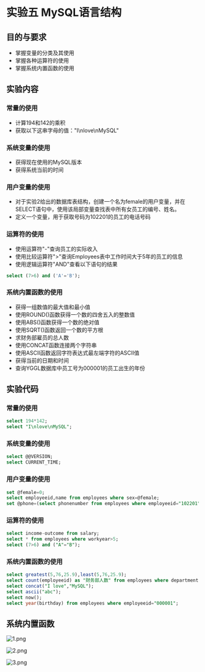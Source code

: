 # 实验五 MySQL语言结构
## 目的与要求
- 掌握变量的分类及其使用
- 掌握各种运算符的使用
- 掌握系统内置函数的使用

## 实验内容
### 常量的使用
- 计算194和142的乘积
- 获取以下这串字母的值："I\nlove\nMySQL"

### 系统变量的使用
- 获得现在使用的MySQL版本
- 获得系统当前的时间

### 用户变量的使用
- 对于实验2给出的数据库表结构，创建一个名为female的用户变量，并在SELECT语句中，使用该局部变量查找表中所有女员工的编号、姓名。
- 定义一个变量，用于获取号码为102201的员工的电话号码

### 运算符的使用
- 使用运算符"-"查询员工的实际收入
- 使用比较运算符">"查询Employees表中工作时间大于5年的员工的信息
- 使用逻辑运算符"AND"查看以下语句的结果
```sql
select (7>6) and ('A'='B');
```

### 系统内置函数的使用
- 获得一组数值的最大值和最小值
- 使用ROUND()函数获得一个数的四舍五入的整数值
- 使用ABS()函数获得一个数的绝对值
- 使用SQRT()函数返回一个数的平方根
- 求财务部雇员的总人数
- 使用CONCAT函数连接两个字符串
- 使用ASCII函数返回字符表达式最左端字符的ASCII值
- 获得当前的日期和时间
- 查询YGGL数据库中员工号为000001的员工出生的年份

## 实验代码
### 常量的使用
```sql
select 194*142;
select "I\nlove\nMySQL";
```

### 系统变量的使用
```sql
select @@VERSION;
select CURRENT_TIME;
```

### 用户变量的使用
```sql
set @female=0;
select employeeid,name from employees where sex=@female;
set @phone=(select phonenumber from employees where employeeid="102201");
```

### 运算符的使用
```sql
select income-outcome from salary;
select * from employees where workyear>5;
select (7>6) and ("A"="B");
```

### 系统内置函数的使用
```sql
select greatest(5,76,25.9),least(5,76,25.9);
select count(employeeid) as "财务部人数" from employees where departmentid=(select departmentid from departments where departmentname="财务部");
select concat("I love","MySQL");
select ascii("abc");
select now();
select year(birthday) from employees where employeeid="000001";
```
## 系统内置函数
![](https://gitee.com/uploads/images/2017/1124/082955_8e9cb53c_1572284.png "1.png")

![](https://gitee.com/uploads/images/2017/1124/083033_2bbc5188_1572284.png "2.png")

![](https://gitee.com/uploads/images/2017/1124/083048_9e01b2e6_1572284.png "3.png")

